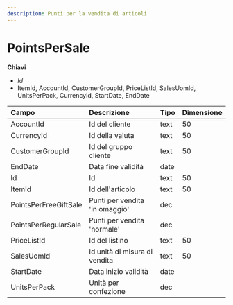 ```yaml
---
description: Punti per la vendita di articoli
---
```


# PointsPerSale

  
 **Chiavi**

* _Id_
* ItemId, AccountId, CustomerGroupId, PriceListId, SalesUomId, UnitsPerPack, CurrencyId, StartDate, EndDate

| Campo | Descrizione | Tipo | Dimensione |
| :--- | :--- | :--- | :--- |
| AccountId | Id del cliente | text | 50 |
| CurrencyId | Id della valuta | text | 50 |
| CustomerGroupId | Id del gruppo cliente | text | 50 |
| EndDate | Data fine validità | date |  |
| Id | Id | text | 50 |
| ItemId | Id dell'articolo | text | 50 |
| PointsPerFreeGiftSale | Punti per vendita 'in omaggio' | dec |  |
| PointsPerRegularSale | Punti per vendita 'normale' | dec |  |
| PriceListId | Id del listino | text | 50 |
| SalesUomId | Id unità di misura di vendita | text | 50 |
| StartDate | Data inizio validità | date |  |
| UnitsPerPack | Unità per confezione | dec |  |

